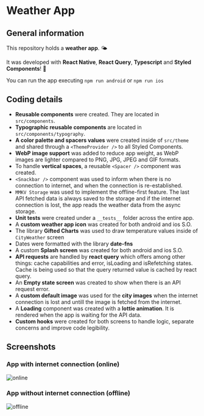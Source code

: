 # Weather App

## General information

This repository holds a **weather app**. 🌤️

It was developed with **React Native**, **React Query**, **Typescript** and **Styled Components**! 🚀

You can run the app executing `npm run android` or `npm run ios`

## Coding details

- **Reusable components** were created. They are located in `src/components`.
- **Typographic reusable components** are located in `src/components/typography`.
- **A color palette and spacers values** were created inside of `src/theme` and shared through a `<ThemeProvider />` to all Styled Components.
- **WebP image support** was added to reduce app weight, as WebP images are lighter compared to PNG, JPG, JPEG and GIF formats.
- To handle **vertical spaces**, a reusable `<Spacer />` component was created.
- `<Snackbar />` component was used to inform when there is no connection to internet, and when the connection is re-established.
- `MMKV Storage` was used to implement the offline-first feature. The last API fetched data is always saved to the storage and if the internet connection is lost, the app reads the weather data from the async storage.
- **Unit tests** were created under a `__tests__` folder across the entire app.
- A **custom weather app icon** was created for both android and ios S.O.
- The library **Gifted Charts** was used to draw temperature values inside of `CityWeather` screen
- Dates were formatted with the library **date-fns**
- A custom **Splash screen** was created for both android and ios S.O.
- **API requests** are handled by **react query** which offers among other things: cache capabilities and error, isLoading and isRefetching states. Cache is being used so that the query returned value is cached by react query.
- An **Empty state screen** was created to show when there is an API request error.
- A **custom default image** was used for the **city images** when the internet connection is lost and untill the image is fetched from the internet.
- A **Loading** component was created with a **lottie animation**. It is rendered when the app is waiting for the API data.
- **Custom hooks** were created for both screens to handle logic, separate concerns and improve code legibility.

## Screenshots

### App with internet connection (online)

![online](https://github.com/fvalles/weather-app/assets/50526650/39227d77-7a6b-4bd7-9314-bac5c90160a0)

### App without internet connection (offline)

![offline](https://github.com/fvalles/weather-app/assets/50526650/c7f36321-6511-46dd-854f-314aa6e51ff1)
